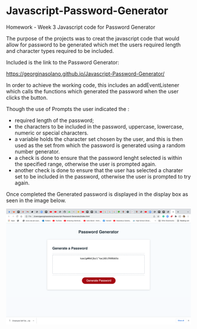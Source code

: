 # Javascript-Password-Generator
Homework - Week 3 Javascript code for Password Generator

The purpose of the projects was to creat the javascript code that would 
allow for password to be generated which met the users required length and 
character types required to be included.

Included is the link to the Password Generator:

https://georginasolano.github.io/Javascript-Password-Generator/

In order to achieve the working code, this includes an addEventListener which calls the functions which generated the password when the user clicks the button.

Though the use of Prompts the user indicated the :
* required length of the password;
* the characters to be included in the password, uppercase, lowercase, numeric or special characters. 
* a variable holds the character set chosen by the user, and this is then used as the set from which the password is generated using a random number generator.
* a check is done to ensure that the password lenght selected is within the specified range, otherwise the user is prompted again.
* another check is done to ensure that the user has selected a charater set to be included in the password, otherwise the user is prompted to try again.

Once completed the Generated password is displayed in the display box as seen in the image below.

![image](./password.png)






